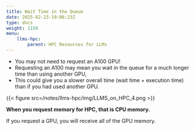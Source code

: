 ```yaml
---
title: Wait Time in the Queue
date: 2025-02-23-19:06:23Z
type: docs 
weight: 1150
menu: 
    llms-hpc:
        parent: HPC Resources for LLMs
---
```



* You may not need to request an A100 GPU!
* Requesting an A100 may mean you wait in the queue for a much longer time than using another GPU,
* This could give you a slower overall time (wait time + execution time) than if you had used another GPU.

{{< figure src=/notes/llms-hpc/img/LLMS_on_HPC_4.png >}}

**When you request memory for HPC, that is CPU memory.**

If you request a GPU, you will receive all of the GPU memory.

